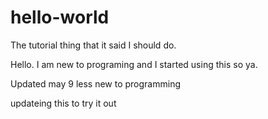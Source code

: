 # hello-world
The tutorial thing that it said I should do.

Hello. I am new to programing and I started using this so ya.

Updated may 9 less new to programming 

updateing this to try it out
